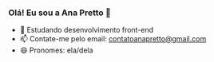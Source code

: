 ### Olá! Eu sou a Ana Pretto 👋

- 🌱 Estudando desenvolvimento front-end
- 📫 Contate-me pelo email: contatoanapretto@gmail.com
- 😄 Pronomes: ela/dela

